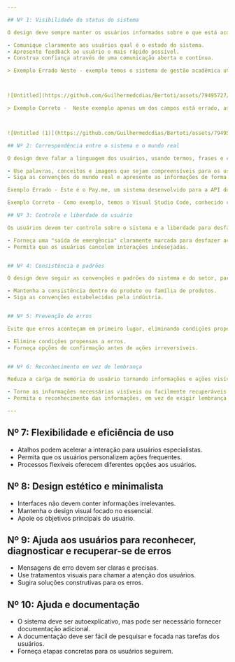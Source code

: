 ```yaml
---

## Nº 1: Visibilidade do status do sistema

O design deve sempre manter os usuários informados sobre o que está acontecendo, por meio de feedback apropriado em um período de tempo razoável.

- Comunique claramente aos usuários qual é o estado do sistema.
- Apresente feedback ao usuário o mais rápido possível.
- Construa confiança através de uma comunicação aberta e contínua.

> Exemplo Errado Neste - exemplo temos o sistema de gestão acadêmica utilizado pela fatec, nele quando uma ou as duas informações estão erradas, temos o mesmo aviso, sem destaque algum...



![Untitled](https://github.com/Guilhermedcdias/Bertoti/assets/79495727/e7e995a6-5a55-46ba-8ea5-0125a8710063)

> Exemplo Correto -  Neste exemplo apenas um dos campos está errado, assim como o exemplo errado, mas neste caso, a mensagem de erro é clara e especifica, assim como a heurística diz.



![Untitled (1)](https://github.com/Guilhermedcdias/Bertoti/assets/79495727/7b8ead94-a333-4e53-90b3-1ca90b07748c)

## Nº 2: Correspondência entre o sistema e o mundo real

O design deve falar a linguagem dos usuários, usando termos, frases e conceitos familiares a eles.

- Use palavras, conceitos e imagens que sejam compreensíveis para os usuários.
- Siga as convenções do mundo real e apresente as informações de forma lógica.

Exemplo Errado - Este é o Pay.me, um sistema desenvolvido para a API do 3º Semestre de desenvolvimento de sistemas. Nele vemos que não existe correspondência entre o ícones e o que eles realmente fazem no sistema, qual a função deles.

Exemplo Correto - Como exemplo, temos o Visual Studio Code, conhecido como VSCode, que é um editor de código-fonte. No VSCode, os ícones têm uma relação direta com suas funcionalidades. Por exemplo, se clicarmos no ícone do canto inferior esquerdo, representado por um personagem, será exibido um menu de contas. Dessa forma, os ícones no VSCode são intuitivos e permitem aos usuários acessar facilmente as diversas funcionalidades do editor.

## Nº 3: Controle e liberdade do usuário

Os usuários devem ter controle sobre o sistema e a liberdade para desfazer ações indesejadas.

- Forneça uma "saída de emergência" claramente marcada para desfazer ações.
- Permita que os usuários cancelem interações indesejadas.


## Nº 4: Consistência e padrões

O design deve seguir as convenções e padrões do sistema e do setor, para que os usuários não fiquem confusos.

- Mantenha a consistência dentro do produto ou família de produtos.
- Siga as convenções estabelecidas pela indústria.


## Nº 5: Prevenção de erros

Evite que erros aconteçam em primeiro lugar, eliminando condições propensas a erros e oferecendo confirmação antes de ações irreversíveis.

- Elimine condições propensas a erros.
- Forneça opções de confirmação antes de ações irreversíveis.


## Nº 6: Reconhecimento em vez de lembrança

Reduza a carga de memória do usuário tornando informações e ações visíveis e facilmente acessíveis.

- Torne as informações necessárias visíveis ou facilmente recuperáveis.
- Permita o reconhecimento das informações, em vez de exigir lembrança.

---
```


## Nº 7: Flexibilidade e eficiência de uso

- Atalhos podem acelerar a interação para usuários especialistas.
- Permita que os usuários personalizem ações frequentes.
- Processos flexíveis oferecem diferentes opções aos usuários.


## Nº 8: Design estético e minimalista

- Interfaces não devem conter informações irrelevantes.
- Mantenha o design visual focado no essencial.
- Apoie os objetivos principais do usuário.


## Nº 9: Ajuda aos usuários para reconhecer, diagnosticar e recuperar-se de erros

- Mensagens de erro devem ser claras e precisas.
- Use tratamentos visuais para chamar a atenção dos usuários.
- Sugira soluções construtivas para os erros.



## Nº 10: Ajuda e documentação

- O sistema deve ser autoexplicativo, mas pode ser necessário fornecer documentação adicional.
- A documentação deve ser fácil de pesquisar e focada nas tarefas dos usuários.
- Forneça etapas concretas para os usuários seguirem.


